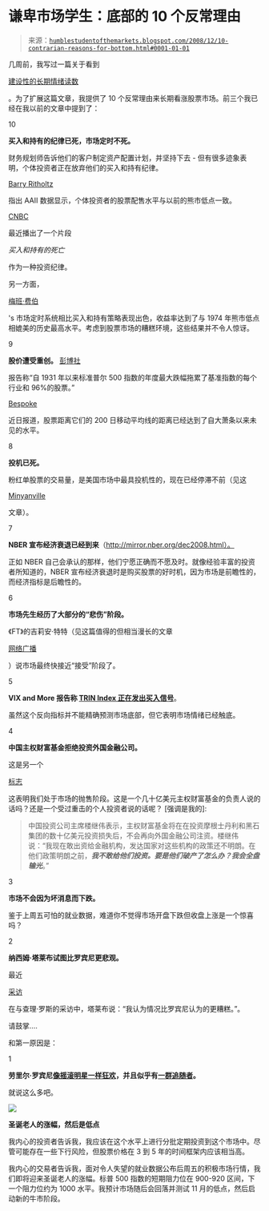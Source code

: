 <!--yml

类别：未分类

日期：2024-05-18 01:01:41

-->

# 谦卑市场学生：底部的 10 个反常理由

> 来源：[`humblestudentofthemarkets.blogspot.com/2008/12/10-contrarian-reasons-for-bottom.html#0001-01-01`](https://humblestudentofthemarkets.blogspot.com/2008/12/10-contrarian-reasons-for-bottom.html#0001-01-01)

几周前，我写过一篇关于看到

[建设性的长期情绪读数](http://humblestudentofthemarkets.blogspot.com/2008/11/constructive-long-term-sentiment.html)

。为了扩展这篇文章，我提供了 10 个反常理由来长期看涨股票市场。前三个我已经在我以前的文章中提到了：

10

**买入和持有的纪律已死，市场定时不死。**

财务规划师告诉他们的客户制定资产配置计划，并坚持下去 - 但有很多迹象表明，个体投资者正在放弃他们的买入和持有纪律。

[Barry Ritholtz](http://www.ritholtz.com/blog/2008/11/individual-investor-stock-allocations/)

指出 AAII 数据显示，个体投资者的股票配售水平与以前的熊市低点一致。

[CNBC](http://www.cnbc.com/id/27651174)

最近播出了一个片段

*买入和持有的死亡*

作为一种投资纪律。

另一方面，

[梅班·费伯](http://worldbeta.blogspot.com/2008/11/market-timing-is-impossible.html)

's 市场定时系统相比买入和持有策略表现出色，收益率达到了与 1974 年熊市低点相媲美的历史最高水平。考虑到股票市场的糟糕环境，这些结果并不令人惊讶。

9

**股价遭受重创。** [彭博社](http://www.bloomberg.com/apps/news?pid=20601213&sid=aL6HV7ahiGHM&)

报告称“自 1931 年以来标准普尔 500 指数的年度最大跌幅拖累了基准指数的每个行业和 96%的股票。”

[Bespoke](http://bespokeinvest.typepad.com/bespoke/2008/11/sp-500-200-day-moving-average-spread-at--32.html)

近日报道，股票距离它们的 200 日移动平均线的距离已经达到了自大萧条以来未见的水平。

8

**投机已死。**

粉红单股票的交易量，是美国市场中最具投机性的，现在已经停滞不前（见这

[Minyanville](http://www.minyanville.com/articles/index.php?a=19930)

文章）。

7

**NBER 宣布经济衰退已经到来**（http://mirror.nber.org/dec2008.html）。

正如 NBER 自己会承认的那样，他们宁愿正确而不愿及时。就像经验丰富的投资者所知道的，NBER 宣布经济衰退时是购买股票的好时机，因为市场是前瞻性的，而经济指标是后瞻性的。

6

**市场先生经历了大部分的“悲伤”阶段。**

《FT》的吉莉安·特特（见这篇值得的但相当漫长的文章

[网络广播](http://www.cfawebcasts.org/cpe/what.cfm?test_id=857)

）说市场最终快接近“接受”阶段了。

5

**VIX and More 报告称 [TRIN Index 正在发出买入信号](http://vixandmore.blogspot.com/2008/12/arms-index-going-back-to-1992.html)**。

虽然这个反向指标并不能精确预测市场底部，但它表明市场情绪已经触底。

4

**中国主权财富基金拒绝投资外国金融公司。**

这是另一个

[标志](http://www.bloomberg.com/apps/news?pid=20601208&sid=a4qkZDueQTwA&refer=finance)

这表明我们处于市场的抛售阶段。这是一个几十亿美元主权财富基金的负责人说的话吗？还是一个受过重击的个人投资者说的话呢？ [强调是我的]:

> 中国投资公司主席楼继伟表示，主权财富基金将在在投资摩根士丹利和黑石集团的数十亿美元投资损失后，不会再向外国金融公司注资。楼继伟说：“我现在敢出资给金融机构，发达国家对这些机构的政策还不明朗。在他们政策明朗之前，***我不敢给他们投资。要是他们破产了怎么办？我会全盘输光***。”

3

**市场不会因为坏消息而下跌。**

鉴于上周五可怕的就业数据，难道你不觉得市场开盘下跌但收盘上涨是一个惊喜吗？

2

**纳西姆·塔莱布试图比罗宾尼更悲观。**

最近

[采访](http://www.charlierose.com/view/interview/9713)

在与查理·罗斯的采访中，塔莱布说：“我认为情况比罗宾尼认为的更糟糕。”。

请鼓掌....

和第一原因是：

1

**劳里尔·罗宾尼[像摇滚明星一样狂欢](http://gawker.com/5063337/the-secret-pleasures-of-dr-doom)，并且似乎有[一群追随者](http://gawker.com/5063986/credit-crunchs-dr-doom-is-a-facebook-stalker)。**

就说这么多吧。

![](https://blogger.googleusercontent.com/img/b/R29vZ2xl/AVvXsEhm2CVQhTxO6trLyXO6Rs022FokF3CwarQ0DIGv8i6Md-x0LIodanoKkYT5ZpAWrAzUJHnsXlsKaWIaq1HEa8QOqfTtMHUbv9Nf76-M8WeWXymswoLEUVZJCdiSIhWnQNC8kJ8cu-OrPeks/s1600-h/Roubini.bmp)

**圣诞老人的涨幅，然后是低点**

我内心的投资者告诉我，我应该在这个水平上进行分批定期投资到这个市场中。尽管可能存在一些下行风险，但股票价格在 3 到 5 年的时间框架内应该相当高。

我内心的交易者告诉我，面对令人失望的就业数据公布后周五的积极市场行情，我们即将迎来圣诞老人的涨幅。标普 500 指数的短期阻力位在 900-920 区间，下一个阻力位约为 1000 水平。我预计市场随后会回落并测试 11 月的低点，然后启动新的牛市阶段。
